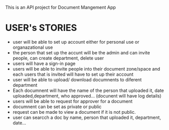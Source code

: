 This is an API project for Document Mangement App
# USER's STORIES
* user will be able to set up account either for personal use or organazational use
* the person that set up the accunt will be the admin and can invite people, can create department, delete user
* users will have a sign-in page
* users will be able to invite people into  their document zone/space and each users that  is  invited  will have  to set up their account
* user will  be able to upload/ download documnents to diferent department
* Each documnent will have the name of the person that uploaded it, date uploaded,department, who approved... (docunent will have log details)
* users will be able to request for approver  for a document
* documnent can be set as private or public
* request can be made to view a document if it is not public.
* user can searcch a doc by name, person that uploaded it, department, date...